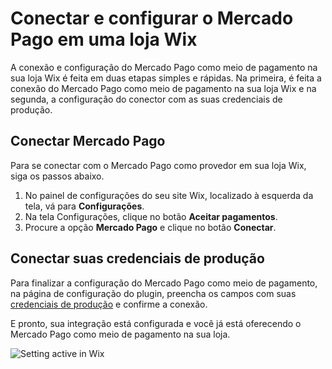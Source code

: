 # Conectar e configurar o Mercado Pago em uma loja Wix

A conexão e configuração do Mercado Pago como meio de pagamento na sua loja Wix é feita em duas etapas simples e rápidas. Na primeira, é feita a conexão do Mercado Pago como meio de pagamento na sua loja Wix e na segunda, a configuração do conector com as suas credenciais de produção.

## Conectar Mercado Pago

Para se conectar com o Mercado Pago como provedor em sua loja Wix, siga os passos abaixo.

1. No painel de configurações do seu site Wix, localizado à esquerda da tela, vá para **Configurações**.
2. Na tela Configurações, clique no botão **Aceitar pagamentos**.
3. Procure a opção **Mercado Pago** e clique no botão **Conectar**.

## Conectar suas credenciais de produção

Para finalizar a configuração do Mercado Pago como meio de pagamento, na página de configuração do plugin, preencha os campos com suas [credenciais de produção](/developers/en/docs/wix/additional-content/your-integrations/credentials) e confirme a conexão.

E pronto, sua integração está configurada e você já está oferecendo o Mercado Pago como meio de pagamento na sua loja.

![Setting active in Wix](/images/wix/conectar-wix.gif)